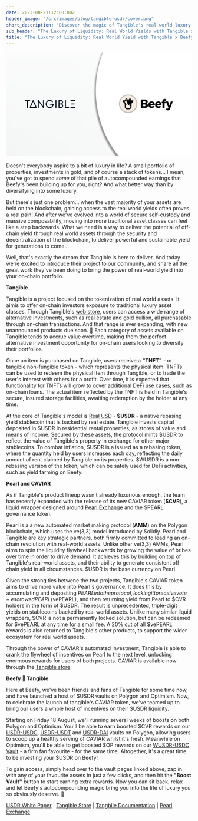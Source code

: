 ```yaml
---
date: 2023-08-21T12:00:00Z
header_image: "/src/images/blog/tangible-usdr/cover.png"
short_description: "Discover the magic of Tangible's real world luxury assets, and soak up their lavish liquidity incentives now live on Beefy."
sub_header: "The Luxury of Liquidity: Real World Yields with Tangible x Beefy"
title: "The Luxury of Liquidity: Real World Yield with Tangible x Beefy"
---
```

![](/src/images/blog/tangible-usdr/cover.png)

Doesn't everybody aspire to a bit of luxury in life? A small portfolio of properties, investments in gold, and of course a stack of tokens... I mean, you've got to spend *some* of that pile of autocompounded earnings that Beefy's been building up for you, right? And what better way than by diversifying into some luxury.

But there's just one problem... when the vast majority of your assets are held on the blockchain, gaining access to the real world yields often proves a real pain! And after we've evolved into a world of secure self-custody and massive composability, moving into more traditional asset classes can feel like a step backwards. What we need is a way to deliver the potential of off-chain yield through real world assets through the security and decentralization of the blockchain, to deliver powerful and sustainable yield for generations to come...

Well, that's exactly the dream that Tangible is here to deliver. And today we're excited to introduce their project to our community, and share all the great work they've been doing to bring the power of real-world yield into your on-chain portfolio. 

**Tangible**

Tangible is a project focused on the tokenization of real world assets. It aimis to offer on-chain investors exposure to traditional luxury asset classes. Through Tangible's [web store](https://www.tangible.store/explore?), users can access a wide range of alternative investments, such as real estate and gold bullion, all purchasable through on-chain transactions. And that range is ever expanding, with new unannounced products due soon. 👀 Each category of assets available on Tangible tends to accrue value overtime, making them the perfect alternative investment opportunity for on-chain users looking to diversify their portfolios.

Once an item is purchased on Tangible, users receive a **"TNFT"** - or tangible non-fungible token - which represents the physical item. TNFTs can be used to redeem the physical item through Tangible, or to trade the user's interest with others for a profit. Over time, it is expected that functionality for TNFTs will grow to cover additional DeFi use cases, such as on-chain loans. The actual item reflected by the TNFT is held in Tangible's secure, insured storage facilities, awaiting redemption by the holder at any time.

At the core of Tangible's model is [Real USD](https://2424721250-files.gitbook.io/~/files/v0/b/gitbook-x-prod.appspot.com/o/spaces%2Fs3Wb3QaMBqltgcDPRi6m%2Fuploads%2FOVB16vaMQ6jGRZ2zRXjh%2FReal%20USD%20Whitepaper%20v2.1.pdf?alt=media&token=6dee2caf-0f84-43d2-b007-79aeb5b1910e) - **$USDR** - a native rebasing yield stablecoin that is backed by real estate. Tangible invests capital deposited in $USDR in residential rental properties, as stores of value and means of income. Secured by these assets, the protocol mints $USDR to reflect the value of Tangible's property in exchange for other major stablecoins. To combat inflation, $USDR is a issued as a rebasing token, where the quantity held by users increases each day, reflecting the daily amount of rent claimed by Tangible on its properties. $WUSDR is a non-rebasing version of the token, which can be safely used for DeFi activities, such as yield farming on Beefy.

**Pearl and CAVIAR**

As if Tangible's product lineup wasn't already luxurious enough, the team has recently expanded with the release of its new CAVIAR token (**$CVR**), a liquid wrapper designed around [Pearl Exchange](https://www.pearl.exchange/swap) and the $PEARL governance token. 

Pearl is a a new automated market making protocol (**AMM**) on the Polygon blockchain, which uses the ve(3,3) model introduced by Solidly. Pearl and Tangible are key strategic partners, both firmly committed to leading an on-chain revolution with real-world assets. Unlike other ve(3,3) AMMs, Pearl aims to spin the liquidity flywheel backwards by growing the value of bribes over time in order to drive demand. It achieves this by building on top of Tangible's real-world assets, and their ability to generate consistent off-chain yield in all circumstances. $USDR is the base currency on Pearl.

Given the strong ties betwene the two projects, Tangible's CAVIAR token aims to drive more value into Pearl's governance. It does this by accumulating and depositing $PEARL into the protocol, locking it to receive vote-escrowed PEARL ($vePEARL), and then returning yield from Pearl to $CVR holders in the form of $USDR. The result is unprecedented, triple-digit yields on stablecoins backed by real world assets. Unlike many similar liquid wrappers, $CVR is not a permanently locked solution, but can be redeemed for $vePEARL at any time for a small fee. A 20% cut of all $vePEARL rewards is also returned to Tangible's other products, to support the wider ecosystem for real world assets.

Through the power of CAVIAR's automated investment, Tangible is able to crank the flywheel of incentives on Pearl to the next level, unlocking enormous rewards for users of both projects. CAVIAR is available now through the [Tangible store](https://www.tangible.store/caviar).

**Beefy 🤝 Tangible**

Here at Beefy, we've been friends and fans of Tangible for some time now, and have launched a host of $USDR vaults on Polygon and Optimism. Now, to celebrate the launch of tangible's CAVIAR token, we've teamed up to bring our users a whole host of incentives on their $USDR liquidity.

Starting on Friday 18 August, we'll running several weeks of boosts on both Polygon and Optimism. You'll be able to earn boosted $CVR rewards on our [USDR-USDC](https://app.beefy.com/vault/pearl-usdc-usdrv3), [USDR-USDT](https://app.beefy.com/vault/pearl-usdrv3-usdt) and [USDR-DAI](https://app.beefy.com/vault/pearl-usdrv3-dai) vaults on Polygon, allowing users to scoop up a healthy serving of CAVIAR whilst it's fresh. Meanwhile on Optimism, you'll be able to get boosted $OP rewards on our [WUSDR-USDC Vault](https://app.beefy.com/vault/velodrome-v2-usdc-wusdr) - a firm fan favourite - for the same time. Altogether, it's a great time to be investing your $USDR on Beefy!

To gain access, simply head over to the vault pages linked above, zap in with any of your favourite assets in just a few clicks, and then hit the **"Boost Vault"** button to start earning extra rewards. Now you can sit back, relax and let Beefy's autocompounding magic bring you into the life of luxury you so obviously deserve. 👑

[USDR White Paper](https://2424721250-files.gitbook.io/~/files/v0/b/gitbook-x-prod.appspot.com/o/spaces%2Fs3Wb3QaMBqltgcDPRi6m%2Fuploads%2FOVB16vaMQ6jGRZ2zRXjh%2FReal%20USD%20Whitepaper%20v2.1.pdf?alt=media&token=6dee2caf-0f84-43d2-b007-79aeb5b1910e) | [Tangible Store](https://www.tangible.store/explore?) | [Tangbile Documentation](https://docs.tangible.store/) | [Pearl Exchange](https://www.pearl.exchange/swap)